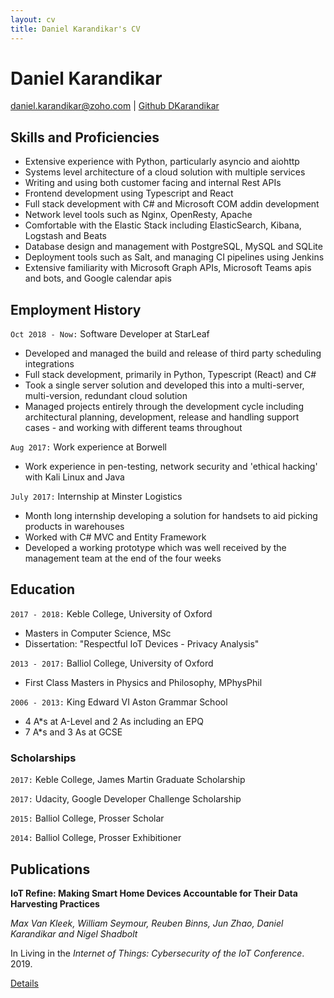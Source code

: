 ```yaml
---
layout: cv
title: Daniel Karandikar's CV
---
```

# Daniel Karandikar

<div id="webaddress">
<a href="daniel.karandikar@zoho.com">daniel.karandikar@zoho.com</a> | <a href="https://github.com/DKarandikar">Github DKarandikar</a> 
</div>

## Skills and Proficiencies
- Extensive experience with Python, particularly asyncio and aiohttp
- Systems level architecture of a cloud solution with multiple services
- Writing and using both customer facing and internal Rest APIs
- Frontend development using Typescript and React
- Full stack development with C# and Microsoft COM addin development
- Network level tools such as Nginx, OpenResty, Apache
- Comfortable with the Elastic Stack including ElasticSearch, Kibana, Logstash and Beats
- Database design and management with PostgreSQL, MySQL and SQLite
- Deployment tools such as Salt, and managing CI pipelines using Jenkins
- Extensive familiarity with Microsoft Graph APIs, Microsoft Teams apis and bots, and Google calendar apis

## Employment History

`Oct 2018 - Now:` Software Developer at StarLeaf
- Developed and managed the build and release of third party scheduling integrations
- Full stack development, primarily in Python, Typescript (React) and C#
- Took a single server solution and developed this into a multi-server, multi-version, redundant cloud solution
- Managed projects entirely through the development cycle including architectural planning, development, release and handling support cases - and working with different teams throughout

`Aug 2017:` Work experience at Borwell
- Work experience in pen-testing, network security and 'ethical hacking' with Kali Linux and Java

`July 2017:` Internship at Minster Logistics
- Month long internship developing a solution for handsets to aid picking products in warehouses
- Worked with C# MVC and Entity Framework
- Developed a working prototype which was well received by the management team at the end of the four weeks

## Education
`2017 - 2018:` Keble College, University of Oxford 
- Masters in Computer Science, MSc
- Dissertation: "Respectful IoT Devices - Privacy Analysis"

`2013 - 2017:` Balliol College, University of Oxford 
- First Class Masters in Physics and Philosophy, MPhysPhil

`2006 - 2013:` King Edward VI Aston Grammar School
- 4 A*s at A-Level and 2 As including an EPQ
- 7 A*s and 3 As at GCSE

### Scholarships

`2017:` Keble College, James Martin Graduate Scholarship

`2017:` Udacity, Google Developer Challenge Scholarship

`2015:` Balliol College, Prosser Scholar

`2014:` Balliol College, Prosser Exhibitioner

## Publications

__IoT Refine: Making Smart Home Devices Accountable for Their Data Harvesting Practices__

_Max Van Kleek‚ William Seymour‚ Reuben Binns‚ Jun Zhao‚ Daniel Karandikar and Nigel Shadbolt_

In Living in the _Internet of Things: Cybersecurity of the IoT Conference_. 2019.

<a href="https://www.cs.ox.ac.uk/publications/publication12709-abstract.html">Details</a> 


<!-- ### Footer

Last updated: May 2013 -->


